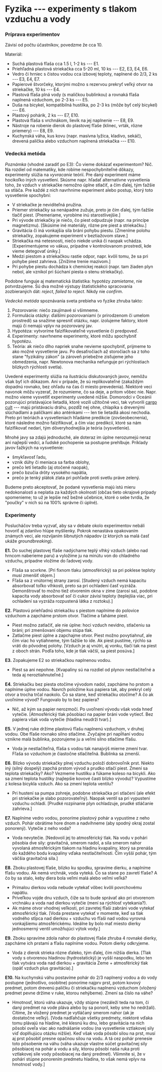 # Fyzika --- experimenty s tlakom vzduchu a vody

### Príprava experimentov

Závisí od počtu účastníkov, povedzme že cca 10.

Materiál:
* Suchá plastová fľaša cca 1.5 l, 1-2 ks --- E1.
* Priehľadná plastová striekačka cca 5-20 ml, 10 ks --- E2, E3, E4, E6.
* Vedro či hrniec s čistou vodou cca izbovej teploty, naplnené do 2/3, 2 ks --- E3, E4, E7.
* Papierové štvorčeky, ktorými možno s rezervou prekryť veľký otvor na striekačke, 10 ks --- E4.
* Plastová fľaša plná vody (s maličkou bublinkou) a rovnaká fľaša naplnená vzduchom, po 2-3 ks --- E5.
* Duša na bicykel, kompatibilná hustilka, po 2-3 ks (môže byť celý bicykel) --- E6.
* Plastový pohárik, 2 ks --- E7, E10.
* Plastová fľaša s vrchnákom, lievik na jej naplnenie --- E8, E9.
* Nástroje na robenie dierok do plastovej fľaše (klinec, vrták, rôzne priemery) --- E8, E9.
* Kuchynská váha, kus kovu (napr. masívna lyžica, kladivo, sekáč), drevená palička alebo vzduchom naplnená striekačka --- E10.

### Vedecká metóda

_Poznámka_ (vhodné zaradiť po E3): Čo vieme dokázať experimentom? Nič. Na rozdiel od matematiky, kde robíme nespochybniteľné dôkazy, experimenty slúžia na *vyvracanie* teórií. Pre daný experiment máme hocikoľko iných vysvetlení. Skúsme napr. hľadať alternatívne vysvetlenia toho, že vzduch v striekačke nemožno úplne stlačiť, a čím ďalej, tým ťažšie sa stláča. Pre každé z nich navrhnime experiment alebo postup, ktorý toto vysvetlenie spochybní:
* V striekačke je neviditeľná pružina.
* Priemer striekačky sa nenápadne zužuje, preto je čím ďalej, tým ťažšie tlačiť piest. [Premeriame, vyrobíme inú starostlivejšie.]
* Pri vývode striekačky je niečo, čo piest odpudzuje (napr. na princípe magnetizmu). [Skúsime iné materiály, rôzne pre piest a striekačku.]
* Gravitácia či iná vonkajšia sila bráni pohybu piestu. [Zmeníme polohu striekačky, zopakujeme experiment v beztiažovom stave.]
* Striekačka má netesnosti, niečo niekde uniká či naopak vchádza. [Experimentujeme vo vákuu, prípadne v kontrolovanom prostredí, kde vieme detegovať úniky.]
* Medzi piestom a striekačkou rastie odpor, napr. kvôli tomu, že sa pri pohybe piest zahrieva. [Znížime trenie mazivom.]
* Pri pohybe piestu dochádza k chemickej reakcii (napr. tam žiaden plyn nebol, ale vznikol pri šúchaní piesta o stenu striekačky).

Podobne funguje aj matematická štatistika: hypotézy _zamietame_, nie potvrdzujeme.
Sú dva možné výstupy štatistického spracovania zozbieraných dát: _reject_, _failed to reject_. Nikdy nie _confirm_.

_Vedecká metóda_ spoznávania sveta prebieha vo fyzike zhruba takto:
1. Pozorovanie: niečo zaujímavé si všimneme.
2. Formulácia otázky: ďalšími pozorovaniami (v prirodzenom či umelom prostredí) sa snažíme spresniť otázku, napr. izolujeme faktory, ktoré majú či nemajú vplyv na pozorovaný jav.
3. Hypotéza: vytvoríme falzifikovateľné vysvetlenie či predpoveď.
4. Experimenty: navrhneme experimenty, ktoré môžu spochybniť hypotézu.
5. Teória: ak niečo dlho napriek snahe nevieme spochybniť, prijmeme to ako možné vysvetlenie javu.
Po desaťročiach až storočiach sa z toho stane "fyzikálny zákon" (a zároveň priebežne zisťujeme jeho obmedzenia, napr. Newtonova mechanika nefunguje pri rýchlostiach blízkych rýchlosti svetla).

Uvedené experimenty slúžia na ilustráciu diskutovaných javov, nemôžu však byť ich dôkazom. Ani v prípade, že sú replikovateľné (zakaždým dopadnú rovnako, bez ohľadu na čas či miesto prevedenia). Niektoré veci navonok môžu vyzerať, že rozumieme, čo sa deje, a pritom vôbec nie. Napr. možno vieme vysvetliť experimenty uvedené nižšie. Domorodci v Oceánii pozorujúci pristávajúce lietadlá, ktoré vozili užitočné veci, tak vytvorili [cargo cult](https://calteches.library.caltech.edu/51/2/CargoCult.htm) --- majú pristávaciu dráhu, pozdĺž nej ohne, chlapíka s drevenými slúchadlami a paličkami ako anténkami --- len tie lietadlá akosi nechodia. Preto pri teóriách a vysvetleniach hľadáme predikcie (zovšeobecnenia), ktoré následne možno falzifikovať, a čím viac predikcií, ktoré sa nám falzifikovať nedarí, tým dôveryhodnejšia je teória (vysvetlenie).

Mnohé javy sa zdajú jednoduché, ale doteraz im úplne nerozumejú neraz ani najlepší vedci, a ľudské pochopenie sa postupne prehlbuje. Príklady javov ťažkých na vysvetlenie:
* šmykľavosť ľadu,
* vznik dúhy či meniaca sa farba oblohy,
* prečo letí lietadlo (aj otočené naopak),
* prečo bzučia drôty vysokého napätia,
* prečo je tenký plátok zlata pri pohľade proti svetlu práve zelený.

Budeme preto akceptovať, že podané vysvetlenia majú istú mieru nedokonalosti a neplatia za každých okolností (občas tieto okrajové prípady spomenieme; to už je lepšie než bežné učebnice, ktoré o sebe tvrdia, že "poučky" v nich sú na 100% správne či úplné).

### Experimenty

Poslucháčov treba vyzvať, aby sa v debate okolo experimentov nebáli hovoriť aj zdanlivo hlúpe myšlienky.
Pokrok nenastáva opakovaním známych vecí, ale rozvíjaním šibnutých nápadov (z ktorých sa malá časť ukáže _groundbreaking_).

**E1.**
Do suchej plastovej fľaše nadýchame teplý vlhký vzduch (alebo nad hrncom naberieme paru) a vyložíme ju na minútu von do chladného vzduchu, prípadne vložíme do ľadovej vody.
* Fľaša sa scvrkne. [Pri fixnom tlaku (atmosférický) sa pri poklese teploty musí zmenšiť objem.]
* Fľaša sa z vnútornej strany zarosí. [Studený vzduch nemá kapacitu absorbovať toľko vlhkosti, preto sa pri ochladení časť vyzráža. Demonštrovať to možno tiež otvorením okna v zime (zarosí sa), podobne kapacita vody absorbovať soľ či cukor závisí teploty (teplejšia viac, pri ochladení sa vyzráža rozpustená látka z roztoku).]

**E2.**
Plastovú priehľadnú striekačku s piestom naplníme do polovice vzduchom a zapcháme prstom otvor. Tlačíme a ťaháme piest.
* Piest možno zatlačiť, ale nie úplne: hoci vzduch nevidno, stlačeniu sa bráni; pri zmenšovaní objemu stúpa tlak.
* Zatlačme piest úplne a zapchajme otvor. Piest možno povytiahnuť, ale čím viac ho vytiahneme, tým ťažšie to ide.
Ak piest pustíme, rýchlo sa vráti do pôvodnej polohy.
[Vzduch je aj vnútri, aj vonku, tlačí tak na piest z oboch strán. Podľa toho, kde je tlak väčší, sa piest posúva.]

**E3.**
Zopakujeme E2 so striekačkou naplnenou vodou.
* Piest sa ani nepohne.
[Kvapaliny sú na rozdiel od plynov nestlačiteľné a teda aj neroztiahnuteľné.]

**E4.**
Striekačku bez piesta otočíme vývodom nadol, zapcháme ho prstom a naplníme úplne vodou.
Navrch položíme kus papiera tak, aby prekryl celý otvor a trocha trčal naokolo.
Čo sa stane, keď striekačku otočíme? A čo ak uvoľníme vývod? Fungovalo by to bez papiera?
* Nič, až kým sa papier nerozmočí. Po uvoľnení vývodu však voda hneď vytečie.
[Atmosférický tlak pôsobiaci na papier bráni vode vytiecť. Bez papiera však voda vytečie (hladina neudrží tvar).]

**E5.**
V jednej ruke držíme plastovú fľašu naplnenú vzduchom, v druhej vodou. Obe fľaše rovnako silno stlačíme. 
Zvyčajne pri napĺňaní vodou vznikne malá bublinka, pozorujeme ju a veľmi silno stlačíme fľašu.
* Voda je nestlačiteľná, fľaša s vodou tak nanajvýš mierne zmení tvar. Fľaša so vzduchom je čiastočne stlačiteľná. Bublinka sa zmenší.

**E6.**
Blízko vývodu striekačky plnej vzduchu položí dobrovoľník prst. Niekto iný (silný dospelý) zapchá prstom vývod a prudko stlačí piest.
Zmení sa teplota striekačky? Ako? Vezmeme hustilku a fúkame koleso na bicykli.
Ako sa zmení teplota hustilky (najlepšie kovové časti blízko vývodu)?
Vypustíme z kolesa bicykla vzduch. Ako sa zmení teplota ventilu?
* Pri hustení sa pumpa zohreje, podobne striekačka pri stlačení (ale efekt pri striekačke je slabo pozorovateľný). Naopak ventil sa pri vypustení vzduchu ochladí.
[Prudké rozpínanie plyn ochladzuje, prudké stláčanie zahrieva.]

**E7.**
Naplníme vedro vodou, ponoríme plastový pohár a vypustíme z neho vzduch. Pohár obrátime hore dnom a nadvihneme (aby spodný okraj zostal ponorený). Vytečie z neho voda?
* Voda nevytečie. [Nedovolí jej to atmosférický tlak. Na vodu v pohári pôsobia dve sily: gravitačná, smerom nadol, a sila smerom nahor vyvolaná atmosférickým tlakom na hladinu kvapaliny, ktorý sa prenáša do každého bodu kvapaliny vďaka nestlačiteľnosti. Čím vyšší pohár, tým väčšia gravitačná sila.]

**E8.**
Zboku plastovej fľaše, blízko ku spodku, spravíme dierku, a naplníme fľašu vodou. Ak nemá vrchnák, voda vyteká. Čo sa stane po zavretí fľaše? A čo by sa stalo, keby diera bola veľmi malá alebo veľmi veľká?
* Primalou dierkou voda nebude vytekať vôbec kvôli povrchovému napätiu.
* Priveľkou vojde dnu vzduch, čiže sa to bude správať ako pri otvorenom vrchnáku a voda nad dierkou vytečie (mení sa rýchlosť vytekania?).
* Ak máme otvor vhodnej veľkosti, pri zavretej fľaši zabráni vode vytekať atmosférický tlak.
[Voda prestane vytekať v momente, keď sa tlak vodného stĺpca nad dierkou + vzduchu vo fľaši nad vodou vyrovná vonkajšiemu atmosférickému.
Ideálne by bolo mať miesto dierky jednosmerný ventil umožňujúci výtok vody.]

**E9.**
Zboku spravíme zdola nahor do plastovej fľaše zhruba 4 rovnaké dierky, zapcháme ich prstami a fľašu naplníme vodou. Potom dierky odkryjeme.
* Voda z dierok strieka rôzne ďaleko, tým ďalej, čím nižšia dierka. [Tlak vody s otvorenou hladinou (hydrostatický) je vyšší naspodku, lebo ten tlak vytvára voda nad dierkou + gravitácia Zeme + atmosférický tlak (opäť vzduch plus gravitácia).]

**E10.**
Na kuchynskú váhu postavíme pohár do 2/3 naplnený vodou a do vody postupne (jednotlivo, osobitne) ponoríme najprv prst, potom kovový predmet, potom drevenú paličku či striekačku naplnenú vzduchom (vložený predmet pevne držíme v ruke, ktorou nehýbeme). Zmení sa číslo na váhe?
* Hmotnosť, ktorú váha ukazuje, vždy stúpne (nezáleží teda na tom, či daný predmet na vode pláva alebo by sa ponoril, keby sme ho nedržali). Cítime, že vložený predmet je vytláčaný smerom nahor (ak je dostatočne veľký).
[Voda nadľahčuje všetky predmety, niektoré vďaka tomu plávajú na hladine, iné klesnú ku dnu, lebo gravitácia na nich pôsobí oveľa viac ako nadnášanie vodou (na vysvetlenie vztlakovej sily viď doplňujúcu otázku nižšie). Keď však voda pôsobí silou na prst, musí aj prst pôsobiť presne opačnou silou na vodu. A tá cez pohár prenesie toto pôsobenie na váhu (váha ukazuje vlastne súčet gravitačnej sily pôsobiacej na pohár a vodu a sily, ktorou pôsobí naša ruka proti vztlakovej sile vody pôsobiacej na daný predmet). Všimnite si, že v pohári stúpne ponorením predmetu hladina, to však nemá vplyv na hmotnosť vody.]

